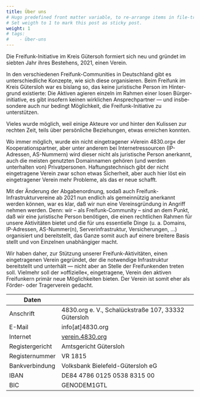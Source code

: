 ```yaml
---
title: Über uns
# Hugo predefined front matter variable, to re-arrange items in file-tree menu.
# Set weigth to 1 to mark this post as sticky post.
weight: 1
# tags:
#    - Über-uns
---
```


Die Freifunk-Initiative im Kreis Gütersoh formiert sich neu und gründet im siebten Jahr ihres Bestehens, 2021, einen Verein.

In den verschiedenen Freifunk-Communities in Deutschland gibt es unterschiedliche Konzepte, wie sich diese organisieren. Beim Freifunk im Kreis Gütersloh war es bislang so, das keine juristische Person im Hinter­grund existierte: Die Aktiven agieren einzeln im Rahmen einer losen Bür­ger­initia­tive, es gibt in­sofern keinen wirk­lichen An­sprech­partner — und ins­be­son­dere auch nur bedingt Mög­lich­keit, die Freifunk-Initiative zu unterstützen.

Vieles wurde möglich, weil einige Akteure vor und hinter den Kulissen zur rechten Zeit, teils über persönliche Beziehungen, etwas erreichen konnten.

Wo immer möglich, wurde ein nicht eingetragener »Verein 4830.org« der Ko­opera­tions­part­ner, aber unter anderem bei In­ter­net­ressour­cen (IP-Adress­en, AS-Num­mern) wird dieser nicht als juristische Person an­er­kannt, auch die meisten ge­nutzten Domain­namen ge­hören (und werden unterhalten von) Privat­per­sonen. Haftungs­tech­nisch gibt der nicht eingetragene Verein zwar schon etwas Sicherheit, aber auch hier löst ein eingetragener Verein mehr Probleme, als das er neue schafft.

Mit der Änderung der Abgabenordnung, sodaß auch Freifunk-Infrastrukturvereine ab 2021 nun endlich als gemeinnützig anerkannt werden können, war es klar, daß wir nun eine Vereinsgründung in Angriff nehmen werden. Denn: wir – als Freifunk-Community – sind an dem Punkt, daß wir eine juri­stische Per­son be­nötigen, die einen recht­lichen Rahmen für unsere Ak­ti­vitäten bietet und die für uns essentielle Dinge (u. a. Domains, IP-Adressen, AS-Nummer(n), Ser­ver­in­fra­struk­tur, Versicherungen, …) organisiert und be­reit­stellt, das Ganze somit auch auf einere breitere Basis stellt und von Einzelnen unabhängiger macht.

Wir haben daher, zur Stützung unserer Freifunk-Aktivitäten, einen eingetragenen Verein gegründet, der die notwendige Infrastruktur bereitstellt und unterhält — nicht aber an Stelle der Freifunkenden treten soll. Vielmehr soll der »offizielle«, eingetragene, Verein den aktiven Freifunkern primär neue Möglichkeiten bieten. Der Verein ist somit eher als Förder- oder Tragerverein gedacht.

| Daten | |
| --- | --- |
| Anschrift | 4830.org e. V., Schalückstraße 107, 33332 Gütersloh |
| E-Mail  | info[at]4830.org |
| Internet | [verein.4830.org](https://verein.4830.org) |
| Registergericht | Amtsgericht Gütersloh |
| Registernummer | VR 1815 |
| Bankverbindung | Volksbank Bielefeld-Gütersloh eG |
| IBAN | DE84 4786 0125 0538 8315 00 |
| BIC | GENODEM1GTL |
